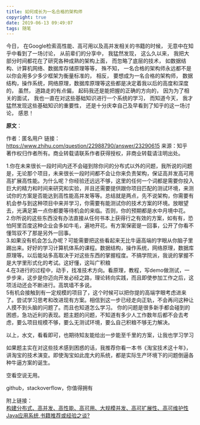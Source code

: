 ```yaml
---
title: 如何成长为一名合格的架构师
copyright: true
date: 2019-06-13 09:49:07
tags: 随笔
---
```


今日， 在Google检索高性能、高可用以及高并发相关的书籍的时候， 无意中在知乎中看到了一场讨论， 从前辈们的分享中， 我猛然发现， 这么久以来， 我把大部分时间都花在了研究各种成熟的架构上面， 而忽略了底层的技术， 如数据结构、计算机网络、数据库存储原理等等， 殊不知， 一名合格的架构师永远都不是以你会用多少多少框架为衡量标准的， 相反， 要想成为一名合格的架构师， 数据结构，操作系统，网络原理，数据库原理等这些都是决定着我以后的高度和深度的， 虽然， 道路走的有点偏， 起码我还是能把握的正确的方向的， 因为为了相关的面试， 我也一直在对这些基础知识进行一个系统的学习， 而知道今天， 我才猛然发现这些基础知识的重要性， 还是十分庆幸自己及早看到了知乎的这一场讨论， 感恩！

<!--more-->

**原文**：  

作者：匿名用户
链接：https://www.zhihu.com/question/22988790/answer/23290615
来源：知乎
著作权归作者所有。商业转载请联系作者获得授权，非商业转载请注明出处。

1.你在未来很长一段时间内还不会碰到除你问的分布式以外的问题，我所说的问题是，无论那个项目，未来很长一段时间都不会让你来负责架构，保证高并发高可用高扩展高性能。为什么呢？你经验还远远不够，这里的任何一个词都是需要你投入巨大的精力和时间来研究和实验，并且还需要提供跟你项目匹配的测试环境，来测试你的方案是否能达到高性能高并发等等。总结就是两点，先不说架构，你需要有机会参与到这种项目中来并学习，你需要有能测试你的技术方案的环境。放眼望去，光满足第一点你都要等待机会的来临。否则，你的预期都是水中月境中花。   
2.你所说的这些东西没有办法直接从任何书本上获得行之有效的方案，如有有，恐怕阿里百度这种企业会多如牛毛，遍地开花。有方案保密是一回事，公开了你看不懂驾驭不了那是另外一回事。   
3.如果没有机会怎么办呢？可能需要把这些看起来无比牛逼高端的字眼从你脑子里踢出来。好好的学习计算机体系的课程。数据结构，操作系统，网络原理，数据库原理等。以后能站多高取决于对这些东西的掌握程度。不搞学院派，我说的掌握不是大学里形式化的考试。这好懂，这叫广积粮   
4.在3进行的过程中，动手，找准技术方向。看原理，教程，写demo做测试，一步步来，这步是你迈向开发必经之路，理论转向实践，而且即使参加工作之后，这项活动还会不断进行。高筑墙不多说。   
5有机会接触到有一定规模的项目了，这个时候可以把你提的高端字眼考虑进来了。尝试学习思考和改进现有方案。相信到这一步已经走向正轨，不会再问这种让人摸不到头脑的问题了。而且也知道怎么学习。 你的问题是很多新手都会碰到的困惑，急功近利的表现。题主题的问题，不知道有多少人工作数年后都不会去考虑，要么项目规模不够，要么无测试环境，要么自己积粮不够无力解决。   

以上，水文，看看即可，也期待知友能给出一步能至千里的方案，让我也学习学习  

如果题主实在对这些技术感到困惑的话，我推荐你看一本书《淘宝技术这十年》，讲淘宝的技术演变。即使淘宝如此庞大的系统，都是实际生产环境下的问题倒逼各种牛逼方案的诞生。

空看空说无用。  

github，stackoverflow，你值得拥有



附上链接：  
[构建分布式、高并发、高性能、高可用、大规模并发、高可扩展性、高可维护性Java应用系统,书籍推荐或经验之谈?](https://www.zhihu.com/question/22988790)
